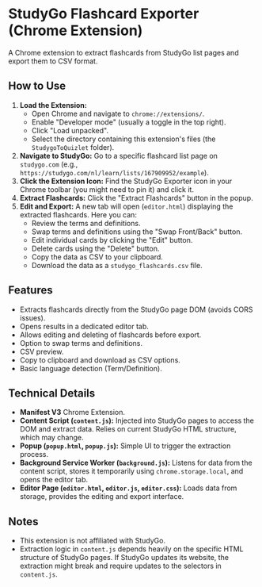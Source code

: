 # StudyGo Flashcard Exporter (Chrome Extension)

A Chrome extension to extract flashcards from StudyGo list pages and export them to CSV format.

## How to Use

1.  **Load the Extension:**
    *   Open Chrome and navigate to `chrome://extensions/`.
    *   Enable "Developer mode" (usually a toggle in the top right).
    *   Click "Load unpacked".
    *   Select the directory containing this extension's files (the `StudygoToQuizlet` folder).
2.  **Navigate to StudyGo:** Go to a specific flashcard list page on `studygo.com` (e.g., `https://studygo.com/nl/learn/lists/167909952/example`).
3.  **Click the Extension Icon:** Find the StudyGo Exporter icon in your Chrome toolbar (you might need to pin it) and click it.
4.  **Extract Flashcards:** Click the "Extract Flashcards" button in the popup.
5.  **Edit and Export:** A new tab will open (`editor.html`) displaying the extracted flashcards. Here you can:
    *   Review the terms and definitions.
    *   Swap terms and definitions using the "Swap Front/Back" button.
    *   Edit individual cards by clicking the "Edit" button.
    *   Delete cards using the "Delete" button.
    *   Copy the data as CSV to your clipboard.
    *   Download the data as a `studygo_flashcards.csv` file.

## Features

- Extracts flashcards directly from the StudyGo page DOM (avoids CORS issues).
- Opens results in a dedicated editor tab.
- Allows editing and deleting of flashcards before export.
- Option to swap terms and definitions.
- CSV preview.
- Copy to clipboard and download as CSV options.
- Basic language detection (Term/Definition).

## Technical Details

- **Manifest V3** Chrome Extension.
- **Content Script (`content.js`):** Injected into StudyGo pages to access the DOM and extract data. Relies on current StudyGo HTML structure, which may change.
- **Popup (`popup.html`, `popup.js`):** Simple UI to trigger the extraction process.
- **Background Service Worker (`background.js`):** Listens for data from the content script, stores it temporarily using `chrome.storage.local`, and opens the editor tab.
- **Editor Page (`editor.html`, `editor.js`, `editor.css`):** Loads data from storage, provides the editing and export interface.

## Notes

- This extension is not affiliated with StudyGo.
- Extraction logic in `content.js` depends heavily on the specific HTML structure of StudyGo pages. If StudyGo updates its website, the extraction might break and require updates to the selectors in `content.js`.
